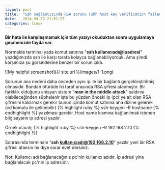 ```yaml
---
layout: post
title:  "Ssh bağlantısında RSA sorunu (Shh host key verification failed)"
date:   2014-09-28 21:51:27
categories: linux
---
```

<b>Bir hata ile karşılaşmamak için tüm yazıyı okuduktan sonra uygulamaya geçmenizde fayda var.</b>

Normalde terminal yada komut satırına "<b>ssh kullanıcıadı@ipadresi</b>" yazdığımızda ssh ile karşı tarafa kolayca bağlanabiliyorduk. Ama şimdi karşımıza şu görseldekine benzer bir sorun çıktı.

![My helpful screenshot]({{ site.url }}/images/1-1.png)

Sorunun ana nedeni daha önceden aynı ip ile bir bağlantı gerçekleştirilmiş olmasıdır. Bundan ötürüde iki taraf arasında RSA şifresi atanmıştır. Bir farklılık olduğunu anlayan sistem "<b>man in the middle attack</b>" saldırısı olabileceğinden süphelenir işte bu yüzden önceki ip (pc) ye ait olan RSA şifresini kaldırmak gerekir bunun içinde komut satırına ana dizine gelerek (cd komutu ile gelinebilir)
{% highlight ruby %}
ssh-keygen -R hostname
{% endhighlight %}
yazılması gerekir. Host name kısmına bağlanılmak istenen bilgisayarın ip adresi yazılır.

Örnek olarak;
{% highlight ruby %}
ssh-keygen -R 192.168.2.10
{% endhighlight %}

Sonrasında terminale "<b>ssh kullanıcıadı@192.168.2.10</b>" yazılır yeni bir RSA şifresi atansın mı diye sorar evet dersiniz.

Not: Kullanıcı adı bağlanacağınız pc'nin kullanıcı adıdır. İp adresi yine bağlanılacak pc'nin ip adresidir.

[jekyll]:      http://jekyllrb.com
[jekyll-gh]:   https://github.com/jekyll/jekyll
[jekyll-help]: https://github.com/jekyll/jekyll-help
